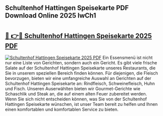 ## Schultenhof Hattingen Speisekarte PDF Download Online 2025 lwCh1

# <h2><a href="http://gc84l0.nevu.top/?p=Schultenhof+Hattingen+Speisekarte">🔗 👉🔴 Schultenhof Hattingen Speisekarte 2025 PDF</a></h2>

[![Schultenhof Hattingen Speisekarte 2025 PDF](https://i.imgur.com/dBaPXMq.png)](http://gc84l0.nevu.top/?p=Schultenhof+Hattingen+Speisekarte)
Ein Essensmenü ist nicht nur eine Liste von Gerichten, sondern auch ein Gericht. Es gibt viele frische Salate auf der Schultenhof Hattingen Speisekarte unseres Restaurants, die Sie in unserem speziellen Bereich finden können. Für diejenigen, die Fleisch bevorzugen, bieten wir eine umfangreiche Auswahl an Gerichten auf der Schultenhof Hattingen Speisekarte an: Rindfleisch, Schweinefleisch, Huhn und Fisch. Unseren Auserwählten bieten wir Gourmet-Gerichte wie Schaschlik und Steak an, die auf einem alten Feuer zubereitet werden. Wenn Sie sich nicht entscheiden können, was Sie von der Schultenhof Hattingen Speisekarte wünschen, ist unser Team bereit zu helfen und Ihnen einen komfortablen und komfortablen Service zu bieten.
